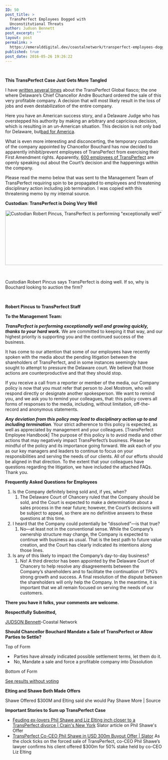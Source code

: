 ```yaml
---
ID: 50
post_title: >
  TransPerfect Employees Dogged with
  Unconstitutional Threats
author: Judson Bennett
post_excerpt: ""
layout: post
permalink: >
  https://emeralddigital.dev/coastalnetwork/transperfect-employees-dogged-with-unconstitutional-threats/
published: true
post_date: 2016-05-26 19:26:22
---
```

&nbsp;

<strong>This TransPerfect Case Just Gets More Tangled</strong>

I have <a href="http://hubpages.com/business/Delaware-Corps">written several times</a> about the TransPerfect Global fiasco; the one where Delaware’s Chief Chancellor Andre Bouchard ordered the sale of this very profitable company. A decision that will most likely result in the loss of jobs and even destabilization of the entire company.

Here you have an American success story, and a Delaware Judge who has overstepped his authority by making an arbitrary and capricious decision, which is resulting in an un-American situation. This decision is not only bad for Delaware, but<a href="http://www.delawarebusinesstimes.com/giuliani-steps-business-divorce-case-chancery/">bad for America</a>.

What is even more interesting and disconcerting, the temporary custodian of the company appointed by Chancellor Bouchard has now decided to apparently inhibit/prevent employees of TransPerfect from exercising their First Amendment rights. Apparently, <a href="http://www.prnewswire.com/news-releases/citizens-for-a-pro-business-delaware-launches-major-grassroots-campaign-to-prevent-government-overreach-in-the-state-300273189.html">600 employees of TransPerfect</a> are openly speaking out about the Court’s decision and the happenings within the company.

Please read the memo below that was sent to the Management Team of TransPerfect requiring spin to be propagated to employees and threatening disciplinary action including job termination. I was copied with this threatening memo by my internal source.

<strong>Custodian: TransPerfect is Doing Very Well</strong>

<img class="size-full wp-image-63 aligncenter" src="http://emeralddigital.dev/coastalnetwork/wp-content/uploads/2016/10/may-26-2016-article-letter-to-the-mgmt-team.jpg" alt="Custodian Robert Pincus, TransPerfect is performing &quot;exceptionally well&quot;" width="520" height="175" />

&nbsp;

Custodian Robert Pincus says TransPerfect is doing well. If so, why is Bouchard looking to auction the firm?

&nbsp;

<strong>Robert Pincus to TransPerfect Staff</strong>

<strong>To the Management Team:</strong>

<strong><em>TransPerfect is performing exceptionally well and growing quickly, thanks to your hard work.</em></strong> We are committed to keeping it that way, and our highest priority is supporting you and the continued success of the business.

It has come to our attention that some of our employees have recently spoken with the media about the pending litigation between the shareholders of TransPerfect, and in some instances seemingly have sought to attempt to pressure the Delaware court. We believe that those actions are counterproductive and that they should stop.

If you receive a call from a reporter or member of the media, our Company policy is now that you must refer that person to Joel Mostrom, who will respond directly or designate another spokesperson. We want to remind you, and we ask you to remind your colleagues, that: this policy covers all forms of responses to the media, including, without limitation, off-the-record and anonymous statements.

<strong><em>Any deviation from this policy may lead to disciplinary action up to and including termination</em></strong><em>.</em> Your strict adherence to this policy is expected, as well as appreciated by management and your colleagues. [TransPerfect Employee Handbook] The purpose of this policy is to avoid media and other actions that may negatively impact TransPerfect’s business. Please be mindful of the policy and its importance going forward. We ask each of you as our key managers and leaders to continue to focus on your responsibilities and serving the needs of our clients. All of our efforts should be aligned in that direction. To the extent that your colleagues have questions regarding the litigation, we have included the attached FAQs. Thank you.

<strong>Frequently Asked Questions for Employees</strong>
<ol>
	<li>Is the Company definitely being sold and, if yes, when?
<ol>
	<li>The Delaware Court of Chancery ruled that the Company should be sold, and the Court is expected to make a determination about a sales process in the near future; however, the Court’s decisions will be subject to appeal, so there are no definitive answers to these questions at this time.</li>
</ol>
</li>
	<li>I heard that the Company could potentially be “dissolved”—is that true?
<ol>
	<li>No—at least not in the conventional sense. While the Company’s ownership structure may change, the Company is expected to continue with business as usual. That is the best path to future value creation, and the Court has clearly indicated its intentions along those lines.</li>
</ol>
</li>
	<li>Is any of this likely to impact the Company’s day-to-day business?
<ol>
	<li>No! A third director has been appointed by the Delaware Court of Chancery to help resolve any disagreements between the Company’s shareholders and to facilitate the continuation of TPG’s strong growth and success. A final resolution of the dispute between the shareholders will only help the Company. In the meantime, it is important that we all remain focused on serving the needs of our customers.</li>
</ol>
</li>
</ol>
<strong>There you have it folks, your comments are welcome.</strong>

<strong>Respectfully Submitted,</strong>

<a href="mailto:pilotajb@verizon.net">JUDSON Bennett</a>-Coastal Network

<strong>Should Chancellor Bouchard Mandate a Sale of TransPerfect or Allow Parties to Settle?</strong>

Top of Form
<ul>
	<li> Parties have already indicated possible settlement terms, let them do it.</li>
	<li> No, Mandate a sale and force a profitable company into Dissolution</li>
</ul>
Bottom of Form

<a href="http://hubpages.com/business/TransPerfect-Employees-Unconstitutional-Threats">See results without voting</a>

<strong>Elting and Shawe Both Made Offers</strong>

Shawe Offered $300M and Elting said she would Pay Shawe More | Source

<strong>Important Stories to Sum up TransPerfect Case</strong>
<ul>
	<li><a href="http://www.crainsnewyork.com/article/20160502/BLOGS02/160509974/feuding-ex-lovers-inch-closer-to-a-transperfect-divorce">Feuding ex-lovers Phil Shawe and Liz Elting inch closer to a TransPerfect divorce | Crain's New York</a>
Slator article on Phil Shawe's Offer</li>
	<li><a href="https://slator.com/industry-news/transperfect-co-ceo-phil-shawe-usd-300m-buyout-offer/">TransPerfect Co-CEO Phil Shawe in USD 300m Buyout Offer | Slator</a>
As the clock ticks on the forced sale of TransPerfect, co-CEO Phil Shawe’s lawyer confirms his client offered $300m for 50% stake held by co-CEO Liz Elting</li>
</ul>
&nbsp;